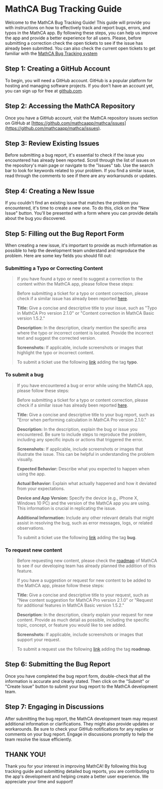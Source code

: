 # MathCA Bug Tracking Guide
Welcome to the MathCA Bug Tracking Guide! This guide will provide you with instructions on how to effectively track and report bugs, errors, and typos in the MathCA app. By following these steps, you can help us improve the app and provide a better experience for all users. Please, before submitting a correction check the open tickets to see if the issue has already been submitted. You can also check the current open tickets to get familiar with the [MathCA Bug Tracking system](https://github.com/mathcaapp/mathca/issues)

## Step 1: Creating a GitHub Account

To begin, you will need a GitHub account. GitHub is a popular platform for hosting and managing software projects. If you don't have an account yet, you can sign up for free at [github.com](https://github.com/).

## Step 2: Accessing the MathCA Repository
Once you have a GitHub account, visit the MathCA repository issues section on GitHub at [https://github.com/mathcaapp/mathca/issues](https://github.com/mathcaapp/mathca/issues). 

## Step 3: Review Existing Issues 

Before submitting a bug report, it's essential to check if the issue you encountered has already been reported. Scroll through the list of issues on the repository's main page or navigate to the "Issues" tab. Use the search bar to look for keywords related to your problem. If you find a similar issue, read through the comments to see if there are any workarounds or updates.

## Step 4: Creating a New Issue
If you couldn't find an existing issue that matches the problem you encountered, it's time to create a new one. To do this, click on the "New Issue" button. You'll be presented with a form where you can provide details about the bug you discovered.

## Step 5: Filling out the Bug Report Form

When creating a new issue, it's important to provide as much information as possible to help the development team understand and reproduce the problem. Here are some key fields you should fill out:

### Submitting a Typo or Correcting Content
> If you have found a typo or need to suggest a correction to the content within the MathCA app, please follow these steps:
>
> Before submitting a ticket for a typo or content correction, please check if a similar issue has already been reported [here](https://github.com/mathcaapp/mathca/issues).
>
> **Title:** Give a concise and descriptive title to your issue, such as "Typo in MathCA Pro version 2.1.0" or "Content correction in MathCA Basic version 1.5.2."
>
> **Description:** In the description, clearly mention the specific area where the typo or incorrect content is located. Provide the incorrect text and suggest the corrected version.
>
> **Screenshots:** If applicable, include screenshots or images that highlight the typo or incorrect content.
>
> To submit a ticket use the following [link](https://github.com/mathcaapp/mathca/issues) adding the tag **typo**.

### To submit a bug
> If you have encountered a bug or error while using the MathCA app, please follow these steps:
>
> Before submitting a ticket for a typo or content correction, please check if a similar issue has already been reported [here](https://github.com/mathcaapp/mathca/issues).
> 
> **Title:** Give a concise and descriptive title to your bug report, such as "Error when performing calculation in MathCA Pro version 2.1.0."
> 
> **Description:** In the description, explain the bug or issue you encountered. Be sure to include steps to reproduce the problem, including any specific inputs or actions that triggered the error.
> 
> **Screenshots:** If applicable, include screenshots or images that illustrate the issue. This can be helpful in understanding the problem visually.
> 
> **Expected Behavior:** Describe what you expected to happen when using the app.
> 
> **Actual Behavior:** Explain what actually happened and how it deviated from your expectations.
> 
> **Device and App Version:** Specify the device (e.g., iPhone X, Windows 10 PC) and the version of the MathCA app you are using. This information is crucial in replicating the issue.
> 
> **Additional Information:** Include any other relevant details that might assist in resolving the bug, such as error messages, logs, or related observations.
>
> To submit a ticket use the following [link](https://github.com/mathcaapp/mathca/issues) adding the tag **bug**.

### To request new content
> Before requesting new content, please check the [roadmap](https://github.com/users/mathcaapp/projects/1) of MathCA to see if our developing team has already planned the addition of this feature.
> 
> If you have a suggestion or request for new content to be added to the MathCA app, please follow these steps:
> 
> **Title:** Give a concise and descriptive title to your request, such as "New content suggestion for MathCA Pro version 2.1.0" or "Request for additional features in MathCA Basic version 1.5.2."
>
> **Description:** In the description, clearly explain your request for new content. Provide as much detail as possible, including the specific topic, concept, or feature you would like to see added.
>
> **Screenshots:** If applicable, include screenshots or images that support your request.
>
> To submit a request use the following [link](https://github.com/mathcaapp/mathca/milestones) adding the tag **roadmap**.

## Step 6: Submitting the Bug Report
Once you have completed the bug report form, double-check that all the information is accurate and clearly stated. Then click on the "Submit" or "Create Issue" button to submit your bug report to the MathCA development team.

## Step 7: Engaging in Discussions
After submitting the bug report, the MathCA development team may request additional information or clarifications. They might also provide updates or workarounds. Be sure to check your GitHub notifications for any replies or comments on your bug report. Engage in discussions promptly to help the team resolve the issue efficiently.

## THANK YOU!
Thank you for your interest in improving MathCA! By following this bug tracking guide and submitting detailed bug reports, you are contributing to the app's development and helping create a better user experience. We appreciate your time and support!
